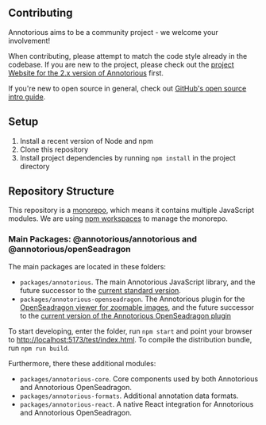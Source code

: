 ## Contributing

Annotorious aims to be a community project - we welcome your involvement!

When contributing, please attempt to match the code style already in the codebase. If you are new to the 
project, please check out the [project Website for the 2.x version of Annotorious](https://annotorious.github.io/) first. 

If you're new to open source in general, check out [GitHub's open source intro guide](https://guides.github.com/activities/contributing-to-open-source/).

## Setup

1. Install a recent version of Node and npm
2. Clone this repository
3. Install project dependencies by running `npm install` in the project directory

## Repository Structure

This repository is a [monorepo](https://dev.to/limal/simplify-your-monorepo-with-npm-7-workspaces-5gmj), which
means it contains multiple JavaScript modules. We are using [npm workspaces](https://docs.npmjs.com/cli/v7/using-npm/workspaces) to manage the monorepo.

### Main Packages: @annotorious/annotorious and @annotorious/openSeadragon

The main packages are located in these folders:

- `packages/annotorious`. The main Annotorious JavaScript library, and the future successor to the [current standard version](https://annotorious.github.io/getting-started/). 
- `packages/annotorious-openseadragon`. The Annotorious plugin for the [OpenSeadragon viewer for zoomable images](http://openseadragon.github.io/), and the future successor to the [current version of the Annotorious OpenSeadragon plugin](https://annotorious.github.io/getting-started/osd-plugin/)

To start developing, enter the folder, run `npm start` and point your browser to <http://localhost:5173/test/index.html>. To compile the distribution bundle, run `npm run build`.

Furthermore, there these additional modules:

- `packages/annotorious-core`. Core components used by both Annotorious and Annotorious OpenSeadragon.
- `packages/annotorious-formats`. Additional annotation data formats.
- `packages/annotorious-react`. A native React integration for Annotorious and Annotorious OpenSeadragon.


